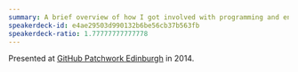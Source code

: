 ```yaml
---
summary: A brief overview of how I got involved with programming and ended up working as a software engineer.
speakerdeck-id: e4ae29503d990132b6be56cb37b563fb
speakerdeck-ratio: 1.77777777777778
---
```

Presented at [GitHub Patchwork Edinburgh](https://blog.github.com/2014-10-15-patchwork-edinburgh/) in 2014.
